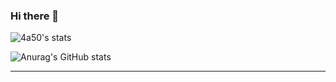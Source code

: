 ### Hi there 👋

![4a50's stats](https://github-readme-stats.vercel.app/api?username=4a50&show_icons=true&theme=dark)

![Anurag's GitHub stats](https://github-readme-stats.vercel.app/api?username=4a50&show_icons=true&theme=radical)



<!--[](https://img.shields.io/badge/Developer-React-informational?style=flat&logo=react&logoColor=white&color=2bbc8a)
![](https://img.shields.io/badge/Developer-Node-informational?style=flat&logo=node.jslogoColor=white&color=2bbc8a)
![](https://img.shields.io/badge/Developer-JavaScript-informational?style=flat&logo=javascript&logoColor=white&color=2bbc8a)
![](https://img.shields.io/badge/Developer-HTML-informational?style=flat&logo=html5&logoColor=white&color=2bbc8a)
![](https://img.shields.io/badge/Developer-CSS-informational?style=flat&logo=css-wizardry&logoColor=white&color=2bbc8a)
-->
---

<!-- You can find me on [![Twitter][1.2]][1] and [![LinkedIn][2.2]][2].

[1.2]: http://i.imgur.com/wWzX9uB.png (twitter icon without padding)
[2.2]: https://raw.githubusercontent.com/MartinHeinz/MartinHeinz/master/linkedin-3-16.png (LinkedIn icon without padding)

[1]: https://twitter.com/dailydoseofcode
[2]: https://www.linkedin.com/in/john-cokos/

-->

<!--
**4a50/4a50** is a ✨ _special_ ✨ repository because its `README.md` (this file) appears on your GitHub profile.

Here are some ideas to get you started:

- 🔭 I’m currently working on ...
- 🌱 I’m currently learning ...
- 👯 I’m looking to collaborate on ...
- 🤔 I’m looking for help with ...
- 💬 Ask me about ...
- 📫 How to reach me: ...
- 😄 Pronouns: ...
- ⚡ Fun fact: ...
-->

